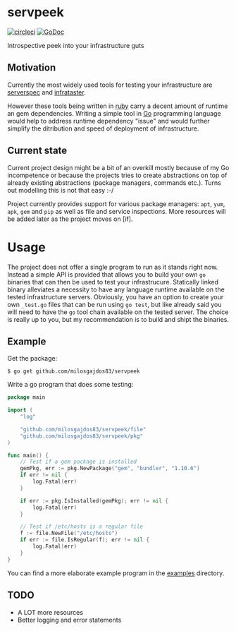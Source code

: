 # servpeek

[![circleci](https://circleci.com/gh/milosgajdos83/servpeek.svg?style=shield)](https://circleci.com/gh/milosgajdos83/servpeek)
[![GoDoc](https://godoc.org/github.com/milosgajdos83/servpeek?status.svg)](https://godoc.org/github.com/milosgajdos83/servpeek)

Introspective peek into your infrastructure guts

## Motivation

Currently the most widely used tools for testing your infrastructure are [serverspec](https://github.com/mizzy/serverspec) and [infrataster](https://github.com/ryotarai/infrataster).

However these tools being written in [ruby](https://www.ruby-lang.org/en/) carry a decent amount of runtime an gem dependencies. Writing a simple tool in [Go](http://golang.org/) programming language would help to address runtime dependency "issue" and would further simplify the ditribution and speed of deployment of infrastructure.

## Current state

Current project design might be a bit of an overkill mostly because of my Go incompetence or because the projects tries to create abstractions on top of already existing abstractions (package managers, commands etc.). Turns out modelling this is not that easy :-/

Project currently provides support for various package managers: `apt`, `yum`, `apk`, `gem` and `pip` as well as file and service inspections. More resources will be added later as the project moves on [if].

# Usage

The project does not offer a single program to run as it stands right now. Instead a simple API is provided that allows you to build your own `go` binaries that can then be used to test your infrastrucure. Statically linked binary alleviates a necessity to have any language runtime available on the tested infrastructure servers. Obviously, you have an option to create your own `_test.go` files that can be run using `go test`, but like already said you will need to have the `go` tool chain available on the tested server. The choice is really up to you, but my recommendation is to build and shipt the binaries.

## Example

Get the package:
```
$ go get github.com/milosgajdos83/servpeek
```

Write a go program that does some testing:
```go
package main

import (
	"log"

	"github.com/milosgajdos83/servpeek/file"
	"github.com/milosgajdos83/servpeek/pkg"
)

func main() {
	// Test if a gem package is installed
	gemPkg, err := pkg.NewPackage("gem", "bundler", "1.10.6")
	if err != nil {
		log.Fatal(err)
	}

	if err := pkg.IsInstalled(gemPkg); err != nil {
		log.Fatal(err)
	}

	// Test if /etc/hosts is a regular file
	f := file.NewFile("/etc/hosts")
	if err := file.IsRegular(f); err != nil {
		log.Fatal(err)
	}
}
```

You can find a more elaborate example program in the [examples](https://github.com/milosgajdos83/servpeek/tree/master/examples) directory.

## TODO

- A LOT more resources
- Better logging and error statements
